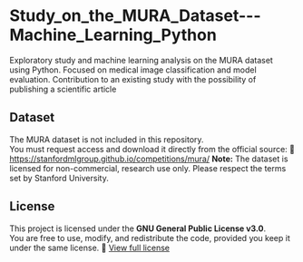 # Study_on_the_MURA_Dataset---Machine_Learning_Python
Exploratory study and machine learning analysis on the MURA dataset using Python. Focused on medical image classification and model evaluation. Contribution to an existing study with the possibility of publishing a scientific article

## Dataset
The MURA dataset is not included in this repository.  
You must request access and download it directly from the official source:
🔗 https://stanfordmlgroup.github.io/competitions/mura/
**Note:** The dataset is licensed for non-commercial, research use only. Please respect the terms set by Stanford University.

## License
This project is licensed under the **GNU General Public License v3.0**.  
You are free to use, modify, and redistribute the code, provided you keep it under the same license.
🔗 [View full license](LICENSE)
